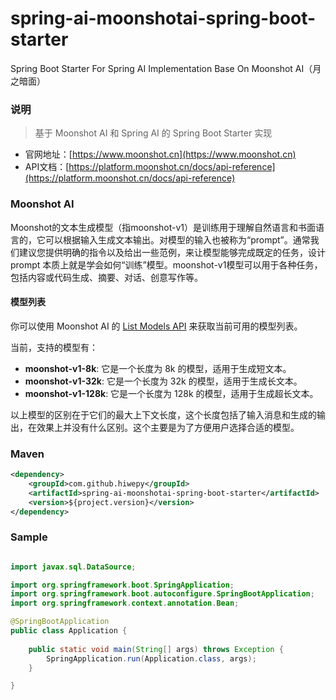 # spring-ai-moonshotai-spring-boot-starter

Spring Boot Starter For Spring AI Implementation Base On Moonshot AI（月之暗面）

### 说明

 > 基于 Moonshot AI 和 Spring AI 的 Spring Boot Starter 实现

- 官网地址：[https://www.moonshot.cn](https://www.moonshot.cn)
- API文档：[https://platform.moonshot.cn/docs/api-reference](https://platform.moonshot.cn/docs/api-reference)

### Moonshot AI

Moonshot的文本生成模型（指moonshot-v1）是训练用于理解自然语言和书面语言的，它可以根据输入生成文本输出。对模型的输入也被称为“prompt”。通常我们建议您提供明确的指令以及给出一些范例，来让模型能够完成既定的任务，设计 prompt 本质上就是学会如何“训练”模型。moonshot-v1模型可以用于各种任务，包括内容或代码生成、摘要、对话、创意写作等。

#### 模型列表

你可以使用 Moonshot AI 的 [List Models API](https://platform.moonshot.cn/docs/api-reference#list-models) 来获取当前可用的模型列表。

当前，支持的模型有：

- **moonshot-v1-8k**: 它是一个长度为 8k 的模型，适用于生成短文本。
- **moonshot-v1-32k**: 它是一个长度为 32k 的模型，适用于生成长文本。
- **moonshot-v1-128k**: 它是一个长度为 128k 的模型，适用于生成超长文本。

以上模型的区别在于它们的最大上下文长度，这个长度包括了输入消息和生成的输出，在效果上并没有什么区别。这个主要是为了方便用户选择合适的模型。

### Maven

``` xml
<dependency>
	<groupId>com.github.hiwepy</groupId>
	<artifactId>spring-ai-moonshotai-spring-boot-starter</artifactId>
	<version>${project.version}</version>
</dependency>
```

### Sample

```java

import javax.sql.DataSource;

import org.springframework.boot.SpringApplication;
import org.springframework.boot.autoconfigure.SpringBootApplication;
import org.springframework.context.annotation.Bean;

@SpringBootApplication
public class Application {
	
	public static void main(String[] args) throws Exception {
		SpringApplication.run(Application.class, args);
	}

}

```

